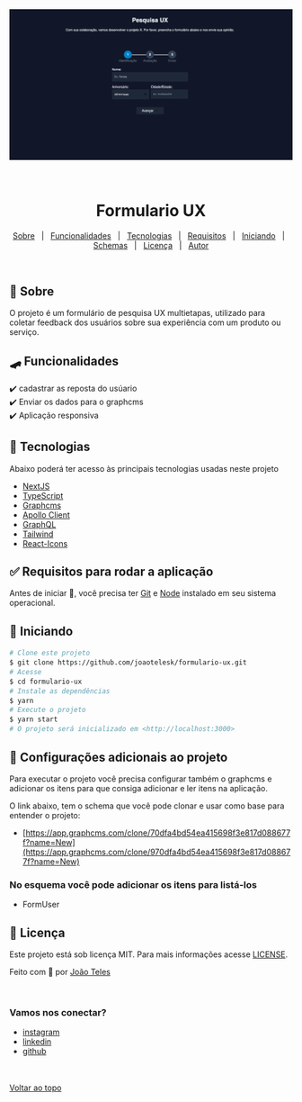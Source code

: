 <div align="center" id="top">
  <img src="./public/tela.png" alt="FormularioDePesquisa" />

&#xa0;

</div>

<h1 align="center">Formulario UX</h1>

<!-- Status -->

<!-- <h4 align="center">
	🚧  [texto] 🚀 Under construction...  🚧
</h4>
<hr> -->

<p align="center">
  <a href="#-sobre">Sobre</a> &#xa0; | &#xa0;
  <a href="#skateboard-funcionalidades">Funcionalidades</a> &#xa0; | &#xa0;
  <a href="#rocket-tecnologias">Tecnologias</a> &#xa0; | &#xa0;
  <a href="#white_check_mark-requisitos-para-rodar-a-aplicação">Requisitos</a> &#xa0; | &#xa0;
  <a href="#checkered_flag-iniciando">Iniciando</a> &#xa0; | &#xa0;
  <a href="#-configurações-adicionais-ao-projeto">Schemas</a> &#xa0; | &#xa0;
  <a href="#memo-licença">Licença</a> &#xa0; | &#xa0;
  <a href="https://github.com/joaotelesk" target="_blank">Autor</a>
</p>

<br>

## 🧠 Sobre

O projeto é um formulário de pesquisa UX multietapas, utilizado para coletar feedback dos usuários sobre sua experiência com um produto ou serviço.

## 🛹 Funcionalidades

✔️ cadastrar as reposta do usúario\
✔️ Enviar os dados para o graphcms\
✔️ Aplicação responsiva

## 🚀 Tecnologias

Abaixo poderá ter acesso às principais tecnologias usadas neste projeto

- [NextJS](https://nextjs.org/)
- [TypeScript](https://www.typescriptlang.org/)
- [Graphcms](https://graphcms.com/)
- [Apollo Client](https://www.apollographql.com/)
- [GraphQL](https://graphql.org/)
- [Tailwind](https://tailwindcss.com/)
- [React-Icons](https://react-icons.github.io/react-icons/)

## ✅ Requisitos para rodar a aplicação

Antes de iniciar 🏁, você precisa ter [Git](https://git-scm.com) e [Node](https://nodejs.org/en/) instalado em seu sistema operacional.

## 🏁 Iniciando

```bash
# Clone este projeto
$ git clone https://github.com/joaotelesk/formulario-ux.git
# Acesse
$ cd formulario-ux
# Instale as dependências
$ yarn
# Execute o projeto
$ yarn start
# O projeto será inicializado em <http://localhost:3000>
```

## 📡 Configurações adicionais ao projeto

Para executar o projeto você precisa configurar também o graphcms e adicionar os itens para que consiga adicionar e ler itens na aplicação.

O link abaixo, tem o schema que você pode clonar e usar como base para entender o projeto:

- [https://app.graphcms.com/clone/70dfa4bd54ea415698f3e817d088677f?name=New](https://app.graphcms.com/clone/970dfa4bd54ea415698f3e817d088677f?name=New)

### No esquema você pode adicionar os itens para listá-los

- FormUser

## 📝 Licença

Este projeto está sob licença MIT. Para mais informações acesse [LICENSE](LICENSE.md).

Feito com 💜 por <a href="https://github.com/joaotelesk" target="_blank">João Teles</a>

&#xa0;

### Vamos nos conectar?

- [instagram](https://www.instagram.com/jaootelesk)
- [linkedin](www.linkedin.com/in/joaotelesk)
- [github](https://github.com/joaotelesk)

<br />
<br />
<a href="#top">Voltar ao topo</a>
